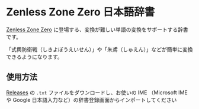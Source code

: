 # Zenless Zone Zero 日本語辞書

[Zenless Zone Zero](https://zenless.hoyoverse.com/) に登場する、変換が難しい単語の変換をサポートする辞書です。

「式輿防衛戦（しきよぼうえいせん）」や「朱鳶（しゅえん）」などが簡単に変換できるようになります。

## 使用方法

[Releases](https://github.com/nigimitama/ZenlessZoneZero-Japanese-Dictionary/releases) の `.txt` ファイルをダウンロードし、お使いの IME （Microsoft IME や Google 日本語入力など）の辞書登録画面からインポートしてください
